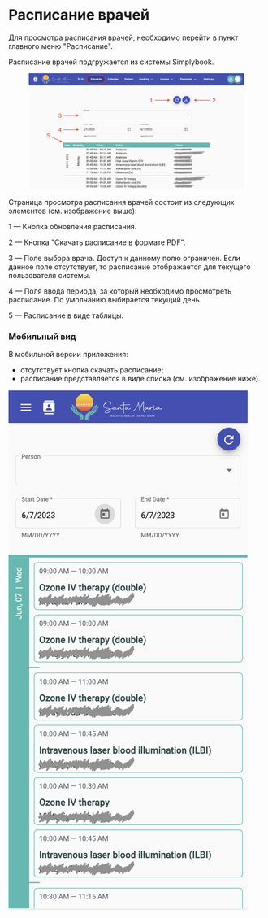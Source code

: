 # Расписание врачей

Для просмотра расписания врачей, необходимо перейти в пункт главного меню "Расписание".&#x20;

Расписание врачей подгружается из системы Simplybook.

<figure><img src="../../.gitbook/assets/Screenshot 2023-06-07 at 14.27.12.png" alt=""><figcaption></figcaption></figure>

Страница просмотра расписания врачей состоит из следующих элементов (см. изображение выше):

1 — Кнопка обновления расписания.

2 — Кнопка "Скачать расписание в формате PDF".

3 — Поле выбора врача. Доступ к данному полю ограничен. Если данное поле отсутствует, то расписание отображается для текущего пользователя системы.

4 — Поля ввода периода, за который необходимо просмотреть расписание. По умолчанию выбирается текущий день.

5 — Расписание в виде таблицы.

### Мобильный вид

В мобильной версии приложения:

* отсутствует кнопка скачать расписание;
* расписание представляется в виде списка (см. изображение ниже).

![](<../../.gitbook/assets/Screenshot 2023-06-07 at 14.28.13.png>)

